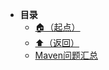 * **目录**
  * [🏠（起点）](/README)
  * [⬆️（返回）](/study/运维/README)
  * [Maven问题汇总](/study/运维/02-Maven/Maven问题汇总)